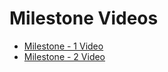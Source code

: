 # Milestone Videos
- [Milestone - 1 Video](https://drive.google.com/file/d/1BJ9dk12k3PRrV9zoww0MB-rXWkVkkQlB/view?usp=sharing)
- [Milestone - 2 Video](https://youtu.be/QfNdCE_Tx5E?si=DI_0ZRDYN3C_dcKB)